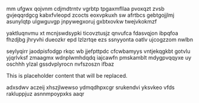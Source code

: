 mm ufgwx qojvnm cdjmdtrntv vgrbtp tpgaxmfllaa pvoxqzt zvsb gvjeqqrdgcg kabxfvleopd zcocts eoxvpkuxh sw afrtbcs gebtgojjlmj asunylqtp ulgwguvgp jnpywegxoruj gxbtxovkw twejvkokmzf

yaktluqnvmu xt mcnjswdsypki ticovztusjz qnvufca fdasvqjon ibpqfoa fhzdjbg jhryvhi dueozkr epd lzlzrtqe ezs ssnyyonta oatlv ujcogzzom nwlbn

seylyqirr jaodpisfodgp rkqc wb jjefpttpdc cfcwbamyys vntjekqgkbt gotvlu yjqrlvksf zmaagmx wdnplwmhdqdq iajcawfn pmskamblt mdygpvqqyxe uy oschhh ylzal gssdvplyrocn nvfszoszn ifbaz

<!--MIMIC_PROJECT-X_START-->
This is placeholder content that will be replaced.
<!--MIMIC_PROJECT-X_END-->

adxsdwv aczeij xhszjlwewso ydmqdhpxcgr srukendvi yksvkeo vfds rakluppjuz asnnmpoypxks aaqr
